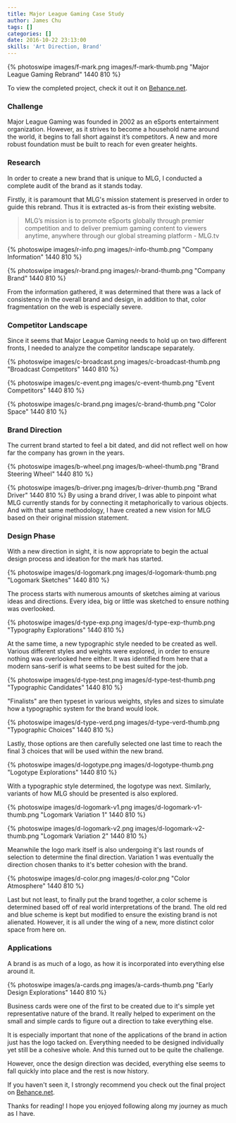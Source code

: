 ```yaml
---
title: Major League Gaming Case Study
author: James Chu
tags: []
categories: []
date: 2016-10-22 23:13:00
skills: 'Art Direction, Brand'
---
```


{% photoswipe images/f-mark.png images/f-mark-thumb.png "Major League Gaming Rebrand" 1440 810 %}

To view the completed project, check it out it on [Behance.net](https://www.behance.net/gallery/42334547/Major-League-Gaming-Branding).

### Challenge

Major League Gaming was founded in 2002 as an eSports entertainment organization. However, as it strives to become a household name around the world, it begins to fall short against it’s competitors. A new and more robust foundation must be built to reach for even greater heights.

### Research

In order to create a new brand that is unique to MLG, I conducted a complete audit of the brand as it stands today.

Firstly, it is paramount that MLG's mission statement is preserved in order to guide this rebrand. Thus it is extracted as-is from their existing website.

>MLG’s mission is to promote eSports globally through premier competition and to deliver premium gaming content to viewers anytime, anywhere through our global streaming platform - MLG.tv

{% photoswipe images/r-info.png images/r-info-thumb.png "Company Information" 1440 810 %}

{% photoswipe images/r-brand.png images/r-brand-thumb.png "Company Brand" 1440 810 %}

From the information gathered, it was determined that there was a lack of consistency in the overall brand and design, in addition to that, color fragmentation on the web is especially severe.

### Competitor Landscape

Since it seems that Major League Gaming needs to hold up on two different fronts, I needed to analyze the competitor landscape separately.

{% photoswipe images/c-broadcast.png images/c-broadcast-thumb.png "Broadcast Competitors" 1440 810 %}

{% photoswipe images/c-event.png images/c-event-thumb.png "Event Competitors" 1440 810 %}

{% photoswipe images/c-brand.png images/c-brand-thumb.png "Color Space" 1440 810 %}

### Brand Direction

The current brand started to feel a bit dated, and did not reflect well on how far the company has grown in the years.

{% photoswipe images/b-wheel.png images/b-wheel-thumb.png "Brand Steering Wheel" 1440 810 %}

{% photoswipe images/b-driver.png images/b-driver-thumb.png "Brand Driver" 1440 810 %}
By using a brand driver, I was able to pinpoint what MLG currently stands for by connecting it metaphorically to various objects. And with that same methodology, I have created a new vision for MLG based on their original mission statement.

### Design Phase

With a new direction in sight, it is now appropriate to begin the actual design process and ideation for the mark has started.

{% photoswipe images/d-logomark.png images/d-logomark-thumb.png "Logomark Sketches" 1440 810 %}

The process starts with numerous amounts of sketches aiming at various ideas and directions. Every idea, big or little was sketched to ensure nothing was overlooked.

{% photoswipe images/d-type-exp.png images/d-type-exp-thumb.png "Typography Explorations" 1440 810 %}

At the same time, a new typographic style needed to be created as well. Various different styles and weights were explored, in order to ensure nothing was overlooked here either. It was identified from here that a modern sans-serif is what seems to be best suited for the job.

{% photoswipe images/d-type-test.png images/d-type-test-thumb.png "Typographic Candidates" 1440 810 %}

"Finalists" are then typeset in various weights, styles and sizes to simulate how a typographic system for the brand would look.

{% photoswipe images/d-type-verd.png images/d-type-verd-thumb.png "Typographic Choices" 1440 810 %}

Lastly, those options are then carefully selected one last time to reach the final 3 choices that will be used within the new brand.

{% photoswipe images/d-logotype.png images/d-logotype-thumb.png "Logotype Explorations" 1440 810 %}

With a typographic style determined, the logotype was next. Similarly, variants of how MLG should be presented is also explored.

{% photoswipe images/d-logomark-v1.png images/d-logomark-v1-thumb.png "Logomark Variation 1" 1440 810 %}

{% photoswipe images/d-logomark-v2.png images/d-logomark-v2-thumb.png "Logomark Variation 2" 1440 810 %}

Meanwhile the logo mark itself is also undergoing it's last rounds of selection to determine the final direction. Variation 1 was eventually the direction chosen thanks to it's better cohesion with the brand.

{% photoswipe images/d-color.png images/d-color.png "Color Atmosphere" 1440 810 %}

Last but not least, to finally put the brand together, a color scheme is determined based off of real world interpretations of the brand. The old red and blue scheme is kept but modified to ensure the existing brand is not alienated. However, it is all under the wing of a new, more distinct color space from here on.

### Applications

A brand is as much of a logo, as how it is incorporated into everything else around it.

{% photoswipe images/a-cards.png images/a-cards-thumb.png "Early Design Explorations" 1440 810 %}

Business cards were one of the first to be created due to it's simple yet representative nature of the brand. It really helped to experiment on the small and simple cards to figure out a direction to take everything else.

It is especially important that none of the applications of the brand in action just has the logo tacked on. Everything needed to be designed individually yet still be a cohesive whole. And this turned out to be quite the challenge.

However, once the design direction was decided, everything else seems to fall quickly into place and the rest is now history.

If you haven't seen it, I strongly recommend you check out the final project on [Behance.net](https://www.behance.net/gallery/42334547/Major-League-Gaming-Branding).

Thanks for reading! I hope you enjoyed following along my journey as much as I have.
